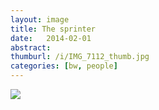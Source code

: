 ```yaml
---
layout: image
title: The sprinter
date:   2014-02-01
abstract: 
thumburl: /i/IMG_7112_thumb.jpg
categories: [bw, people]
---
```

![]({{site.url}}/i/IMG_7112.jpg)

